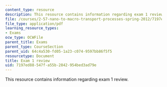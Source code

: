 ```yaml
---
content_type: resource
description: This resource contains information regarding exam 1 review.
file: /courses/2-57-nano-to-macro-transport-processes-spring-2012/7197ed88547fa55b2842954bed3ad79e_MIT2_57S12_ex_1_review.pdf
file_type: application/pdf
learning_resource_types:
- Exams
ocw_type: OCWFile
parent_title: Exams
parent_type: CourseSection
parent_uid: 64c4a530-fd05-1a23-c074-9597bb86f5f5
resourcetype: Document
title: Exam 1 review
uid: 7197ed88-547f-a55b-2842-954bed3ad79e
---
```

This resource contains information regarding exam 1 review.

